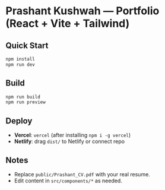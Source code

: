 # Prashant Kushwah — Portfolio (React + Vite + Tailwind)

## Quick Start
```bash
npm install
npm run dev
```

## Build
```bash
npm run build
npm run preview
```

## Deploy
- **Vercel**: `vercel` (after installing `npm i -g vercel`)
- **Netlify**: drag `dist/` to Netlify or connect repo

## Notes
- Replace `public/Prashant_CV.pdf` with your real resume.
- Edit content in `src/components/*` as needed.
